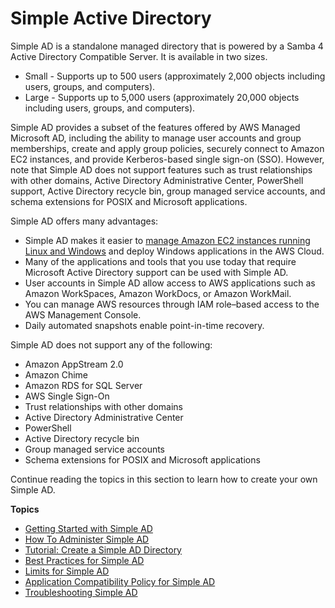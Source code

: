 # Simple Active Directory<a name="directory_simple_ad"></a>

Simple AD is a standalone managed directory that is powered by a Samba 4 Active Directory Compatible Server\. It is available in two sizes\.
+ Small \- Supports up to 500 users \(approximately 2,000 objects including users, groups, and computers\)\.
+ Large \- Supports up to 5,000 users \(approximately 20,000 objects including users, groups, and computers\)\.

Simple AD provides a subset of the features offered by AWS Managed Microsoft AD, including the ability to manage user accounts and group memberships, create and apply group policies, securely connect to Amazon EC2 instances, and provide Kerberos\-based single sign\-on \(SSO\)\. However, note that Simple AD does not support features such as trust relationships with other domains, Active Directory Administrative Center, PowerShell support, Active Directory recycle bin, group managed service accounts, and schema extensions for POSIX and Microsoft applications\.

Simple AD offers many advantages:
+ Simple AD makes it easier to [manage Amazon EC2 instances running Linux and Windows](http://docs.aws.amazon.com/directoryservice/latest/admin-guide/join_a_directory.html) and deploy Windows applications in the AWS Cloud\.
+ Many of the applications and tools that you use today that require Microsoft Active Directory support can be used with Simple AD\.
+ User accounts in Simple AD allow access to AWS applications such as Amazon WorkSpaces, Amazon WorkDocs, or Amazon WorkMail\.
+ You can manage AWS resources through IAM role–based access to the AWS Management Console\.
+ Daily automated snapshots enable point\-in\-time recovery\.

Simple AD does not support any of the following:
+ Amazon AppStream 2\.0
+ Amazon Chime
+ Amazon RDS for SQL Server
+ AWS Single Sign\-On
+ Trust relationships with other domains
+ Active Directory Administrative Center
+ PowerShell
+ Active Directory recycle bin
+ Group managed service accounts
+ Schema extensions for POSIX and Microsoft applications

Continue reading the topics in this section to learn how to create your own Simple AD\.

**Topics**
+ [Getting Started with Simple AD](simple_ad_getting_started.md)
+ [How To Administer Simple AD](simple_ad_how_to.md)
+ [Tutorial: Create a Simple AD Directory](simple_ad_tutorial_create.md)
+ [Best Practices for Simple AD](simple_ad_best_practices.md)
+ [Limits for Simple AD](simple_ad_limits.md)
+ [Application Compatibility Policy for Simple AD](simple_ad_app_compatibility.md)
+ [Troubleshooting Simple AD](simple_ad_troubleshooting.md)